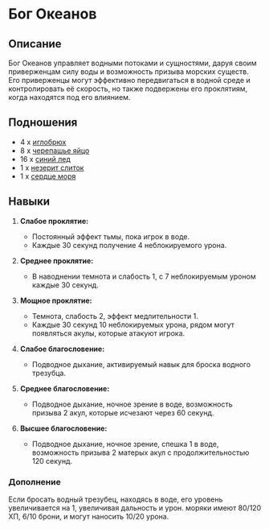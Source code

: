 # Бог Океанов

## Описание
Бог Океанов управляет водными потоками и сущностями, даруя своим приверженцам силу воды и возможность призыва морских существ. Его приверженцы могут эффективно передвигаться в водной среде и контролировать её скорость, но также подвержены его проклятиям, когда находятся под его влиянием.

## Подношения
- 4 x [иглобрюх]()
- 8 x [черепашье яйцо]()
- 16 x [синий лед]()
- 1 x [незерит слиток]()
- 1 x [сердце моря]()

## Навыки

1. **Слабое проклятие:**
   - Постоянный эффект тьмы, пока игрок в воде.
   - Каждые 30 секунд получение 4 неблокируемого урона.

2. **Среднее проклятие:**
   - В наводнении темнота и слабость 1, с 7 неблокируемым уроном каждые 30 секунд.

3. **Мощное проклятие:**
   - Темнота, слабость 2, эффект медлительности 1.
   - Каждые 30 секунд 10 неблокируемых урона, рядом могут появляться акулы, которые атакуют игрока.

4. **Слабое благословение:**
   - Подводное дыхание, активируемый навык для броска водного трезубца.

5. **Среднее благословение:**
   - Подводное дыхание, ночное зрение в воде, возможность призыва 2 акул, которые исчезают через 60 секунд.

6. **Высшее благословение:**
   - Подводное дыхание, ночное зрение, спешка 1 в воде, возможность призыва 2 матерых акул с продолжительностью 120 секунд.

### Дополнение
Если бросать водный трезубец, находясь в воде, его уровень увеличивается на 1, увеличивая дальность и урон. моряки имеют 80/120 ХП, 6/10 брони, и могут наносить 10/20 урона.